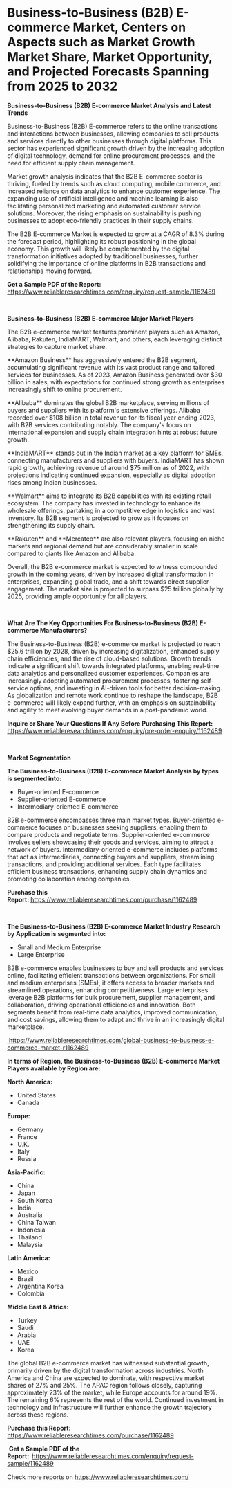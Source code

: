 <p><h1>Business-to-Business (B2B) E-commerce Market, Centers on Aspects such as Market Growth Market Share, Market Opportunity, and Projected Forecasts Spanning from 2025 to 2032</h1></p><p><strong>Business-to-Business (B2B) E-commerce Market Analysis and Latest Trends</strong></p>
<p><p>Business-to-Business (B2B) E-commerce refers to the online transactions and interactions between businesses, allowing companies to sell products and services directly to other businesses through digital platforms. This sector has experienced significant growth driven by the increasing adoption of digital technology, demand for online procurement processes, and the need for efficient supply chain management.</p><p>Market growth analysis indicates that the B2B E-commerce sector is thriving, fueled by trends such as cloud computing, mobile commerce, and increased reliance on data analytics to enhance customer experience. The expanding use of artificial intelligence and machine learning is also facilitating personalized marketing and automated customer service solutions. Moreover, the rising emphasis on sustainability is pushing businesses to adopt eco-friendly practices in their supply chains.</p><p>The B2B E-commerce Market is expected to grow at a CAGR of 8.3% during the forecast period, highlighting its robust positioning in the global economy. This growth will likely be complemented by the digital transformation initiatives adopted by traditional businesses, further solidifying the importance of online platforms in B2B transactions and relationships moving forward.</p></p>
<p><strong>Get a Sample PDF of the Report:&nbsp;</strong> <a href="https://www.reliableresearchtimes.com/enquiry/request-sample/1162489?utm_campaign=2230&utm_medium=2&utm_source=Github&utm_content=ia&utm_term=24032025&utm_id=business-to-business-b2b-e-commerce">https://www.reliableresearchtimes.com/enquiry/request-sample/1162489</a></p>
<p>&nbsp;</p>
<p><strong>Business-to-Business (B2B) E-commerce Major Market Players</strong></p>
<p><p>The B2B e-commerce market features prominent players such as Amazon, Alibaba, Rakuten, IndiaMART, Walmart, and others, each leveraging distinct strategies to capture market share. </p><p>**Amazon Business** has aggressively entered the B2B segment, accumulating significant revenue with its vast product range and tailored services for businesses. As of 2023, Amazon Business generated over $30 billion in sales, with expectations for continued strong growth as enterprises increasingly shift to online procurement.</p><p>**Alibaba** dominates the global B2B marketplace, serving millions of buyers and suppliers with its platform's extensive offerings. Alibaba recorded over $108 billion in total revenue for its fiscal year ending 2023, with B2B services contributing notably. The company's focus on international expansion and supply chain integration hints at robust future growth.</p><p>**IndiaMART** stands out in the Indian market as a key platform for SMEs, connecting manufacturers and suppliers with buyers. IndiaMART has shown rapid growth, achieving revenue of around $75 million as of 2022, with projections indicating continued expansion, especially as digital adoption rises among Indian businesses.</p><p>**Walmart** aims to integrate its B2B capabilities with its existing retail ecosystem. The company has invested in technology to enhance its wholesale offerings, partaking in a competitive edge in logistics and vast inventory. Its B2B segment is projected to grow as it focuses on strengthening its supply chain.</p><p>**Rakuten** and **Mercateo** are also relevant players, focusing on niche markets and regional demand but are considerably smaller in scale compared to giants like Amazon and Alibaba. </p><p>Overall, the B2B e-commerce market is expected to witness compounded growth in the coming years, driven by increased digital transformation in enterprises, expanding global trade, and a shift towards direct supplier engagement. The market size is projected to surpass $25 trillion globally by 2025, providing ample opportunity for all players.</p></p>
<p>&nbsp;</p>
<p><strong>What Are The Key Opportunities For Business-to-Business (B2B) E-commerce Manufacturers?</strong></p>
<p><p>The Business-to-Business (B2B) e-commerce market is projected to reach $25.6 trillion by 2028, driven by increasing digitalization, enhanced supply chain efficiencies, and the rise of cloud-based solutions. Growth trends indicate a significant shift towards integrated platforms, enabling real-time data analytics and personalized customer experiences. Companies are increasingly adopting automated procurement processes, fostering self-service options, and investing in AI-driven tools for better decision-making. As globalization and remote work continue to reshape the landscape, B2B e-commerce will likely expand further, with an emphasis on sustainability and agility to meet evolving buyer demands in a post-pandemic world.</p></p>
<p><strong>Inquire or Share Your Questions If Any Before Purchasing This Report:</strong> <a href="https://www.reliableresearchtimes.com/enquiry/pre-order-enquiry/1162489?utm_campaign=2230&utm_medium=2&utm_source=Github&utm_content=ia&utm_term=24032025&utm_id=business-to-business-b2b-e-commerce">https://www.reliableresearchtimes.com/enquiry/pre-order-enquiry/1162489</a></p>
<p>&nbsp;</p>
<p><strong>Market Segmentation</strong></p>
<p><strong>The Business-to-Business (B2B) E-commerce Market Analysis by types is segmented into:</strong></p>
<p><ul><li>Buyer-oriented E-commerce</li><li>Supplier-oriented E-commerce</li><li>Intermediary-oriented E-commerce</li></ul></p>
<p><p>B2B e-commerce encompasses three main market types. Buyer-oriented e-commerce focuses on businesses seeking suppliers, enabling them to compare products and negotiate terms. Supplier-oriented e-commerce involves sellers showcasing their goods and services, aiming to attract a network of buyers. Intermediary-oriented e-commerce includes platforms that act as intermediaries, connecting buyers and suppliers, streamlining transactions, and providing additional services. Each type facilitates efficient business transactions, enhancing supply chain dynamics and promoting collaboration among companies.</p></p>
<p><strong>Purchase this Report:&nbsp;</strong><a href="https://www.reliableresearchtimes.com/purchase/1162489?utm_campaign=2230&utm_medium=2&utm_source=Github&utm_content=ia&utm_term=24032025&utm_id=business-to-business-b2b-e-commerce">https://www.reliableresearchtimes.com/purchase/1162489</a></p>
<p>&nbsp;</p>
<p><strong>The Business-to-Business (B2B) E-commerce Market Industry Research by Application is segmented into:</strong></p>
<p><ul><li>Small and Medium Enterprise</li><li>Large Enterprise</li></ul></p>
<p><p>B2B e-commerce enables businesses to buy and sell products and services online, facilitating efficient transactions between organizations. For small and medium enterprises (SMEs), it offers access to broader markets and streamlined operations, enhancing competitiveness. Large enterprises leverage B2B platforms for bulk procurement, supplier management, and collaboration, driving operational efficiencies and innovation. Both segments benefit from real-time data analytics, improved communication, and cost savings, allowing them to adapt and thrive in an increasingly digital marketplace.</p></p>
<p><a href="https://www.reliableresearchtimes.com/global-business-to-business-e-commerce-market-r1162489?utm_campaign=2230&utm_medium=2&utm_source=Github&utm_content=ia&utm_term=24032025&utm_id=business-to-business-b2b-e-commerce">&nbsp;https://www.reliableresearchtimes.com/global-business-to-business-e-commerce-market-r1162489</a></p>
<p><strong>In terms of Region, the Business-to-Business (B2B) E-commerce Market Players available by Region are:</strong></p>
<p>
    <p> <strong> North America: </strong>
        <ul>
            <li>United States</li>
            <li>Canada</li>
        </ul>
        </p> 
    <p> <strong> Europe: </strong>
        <ul>
            <li>Germany</li>
            <li>France</li>
            <li>U.K.</li>
            <li>Italy</li>
            <li>Russia</li>
        </ul>
        </p> 
    <p> <strong> Asia-Pacific: </strong>
        <ul>
            <li>China</li>
            <li>Japan</li>
            <li>South Korea</li>
            <li>India</li>
            <li>Australia</li>
            <li>China Taiwan</li>
            <li>Indonesia</li>
            <li>Thailand</li>
            <li>Malaysia</li>
        </ul>
        </p> 
    <p> <strong> Latin America: </strong>
        <ul>
            <li>Mexico</li>
            <li>Brazil</li>
            <li>Argentina Korea</li>
            <li>Colombia</li>
        </ul>
        </p> 
    <p> <strong> Middle East & Africa: </strong>
        <ul>
            <li>Turkey</li>
            <li>Saudi</li>
            <li>Arabia</li>
            <li>UAE</li>
            <li>Korea</li>
        </ul>
    </p>
    </p>
<p><p>The global B2B e-commerce market has witnessed substantial growth, primarily driven by the digital transformation across industries. North America and China are expected to dominate, with respective market shares of 27% and 25%. The APAC region follows closely, capturing approximately 23% of the market, while Europe accounts for around 19%. The remaining 6% represents the rest of the world. Continued investment in technology and infrastructure will further enhance the growth trajectory across these regions.</p></p>
<p><strong>Purchase this Report: </strong><a href="https://www.reliableresearchtimes.com/purchase/1162489?utm_campaign=2230&utm_medium=2&utm_source=Github&utm_content=ia&utm_term=24032025&utm_id=business-to-business-b2b-e-commerce">https://www.reliableresearchtimes.com/purchase/1162489</a></p>
<p>&nbsp;<strong>Get a Sample PDF of the Report:&nbsp;&nbsp;</strong><a href="https://www.reliableresearchtimes.com/enquiry/request-sample/1162489?utm_campaign=2230&utm_medium=2&utm_source=Github&utm_content=ia&utm_term=24032025&utm_id=business-to-business-b2b-e-commerce">https://www.reliableresearchtimes.com/enquiry/request-sample/1162489</a></p>
<p><strong></strong></p>
<p>Check more reports on <a href="https://www.reliableresearchtimes.com/?utm_campaign=2230&utm_medium=2&utm_source=Github&utm_content=ia&utm_term=24032025&utm_id=business-to-business-b2b-e-commerce">https://www.reliableresearchtimes.com/</a></p>